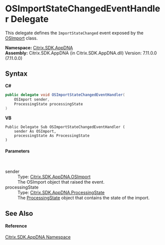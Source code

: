 # OSImportStateChangedEventHandler Delegate
 

This delegate defines the `ImportStateChanged` event exposed by the <a href="1886c956-303e-1e27-dff7-d74644248743">OSImport</a> class.

**Namespace:**&nbsp;[Citrix.SDK.AppDNA](index.md)<br />**Assembly:**&nbsp;Citrix.SDK.AppDNA (in Citrix.SDK.AppDNA.dll) Version: 7.11.0.0 (7.11.0.0)

## Syntax

**C#**
```csharp
public delegate void OSImportStateChangedEventHandler(
	OSImport sender,
	ProcessingState processingState
)
```

**VB**
```vbnet
Public Delegate Sub OSImportStateChangedEventHandler ( 
	sender As OSImport,
	processingState As ProcessingState
)
```


#### Parameters
&nbsp;<dl><dt>sender</dt><dd>Type: <a href="1886c956-303e-1e27-dff7-d74644248743">Citrix.SDK.AppDNA.OSImport</a><br />The OSImport object that raised the event.</dd><dt>processingState</dt><dd>Type: <a href="0c4e0f80-293e-004f-2d4b-942b254b7b2f">Citrix.SDK.AppDNA.ProcessingState</a><br />The <a href="0c4e0f80-293e-004f-2d4b-942b254b7b2f">ProcessingState</a> object that contains the state of the import.</dd></dl>

## See Also


#### Reference
<a href="fe2d265b-410b-8b11-1eb4-a790e0b062bf">Citrix.SDK.AppDNA Namespace</a><br />